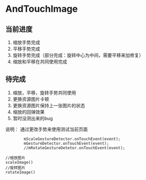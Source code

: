 # AndTouchImage
## 当前进度
1. 缩放手势完成
2. 平移手势完成
3. 旋转手势完成（部分完成：旋转中心为中间，需要平移来加修复）
4. 缩放和平移在共同使用完成

## 待完成
1. 缩放，平移，旋转手势共同使用
2. 更换资源图片卡顿
3. 更换资源图片保持上一张图片的状态
4. 缩放的回弹效果
5. 暂时没测出来的bug


说明：
通过更改手势来使用测试当前页面
```
        mScaleGestureDetector.onTouchEvent(event);
        mGestureDetector.onTouchEvent(event);
        //mRotateGestureDetetor.onTouchEvent(event);
```

```
//缩放图片
scaleImage()
//旋转图片
rotateImage()
```
